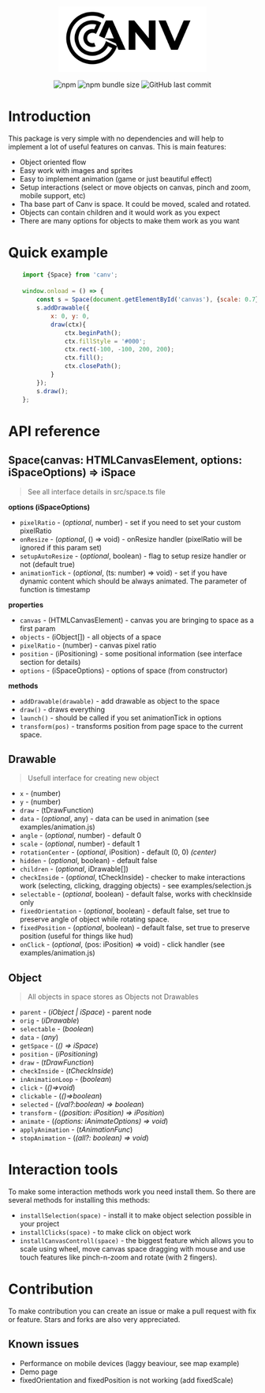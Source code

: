 <p align="center">
  <img src="https://raw.githubusercontent.com/Alick09/canv/main/docs/resources/logo.svg" alt="Canv's logo" width="300"/>
</p>

<p align="center">
  <img src="https://img.shields.io/npm/v/canv" alt="npm" />
  <img src="https://img.shields.io/bundlephobia/minzip/canv" alt="npm bundle size" />
  <img src="https://img.shields.io/github/last-commit/Alick09/canv" alt="GitHub last commit" />
</p>


# Introduction

This package is very simple with no dependencies and will help to implement a lot of useful features on canvas.
This is main features:
* Object oriented flow
* Easy work with images and sprites
* Easy to implement animation (game or just beautiful effect)
* Setup interactions (select or move objects on canvas, pinch and zoom, mobile support, etc)
* Tha base part of Canv is space. It could be moved, scaled and rotated.
* Objects can contain children and it would work as you expect
* There are many options for objects to make them work as you want


# Quick example

```js
    import {Space} from 'canv';

    window.onload = () => {
        const s = Space(document.getElementById('canvas'), {scale: 0.7});
        s.addDrawable({
            x: 0, y: 0,
            draw(ctx){
                ctx.beginPath();
                ctx.fillStyle = '#000';
                ctx.rect(-100, -100, 200, 200);
                ctx.fill();
                ctx.closePath();
            }
        });
        s.draw();
    };
```


# API reference

## Space(canvas: HTMLCanvasElement, options: iSpaceOptions) => iSpace
> See all interface details in src/space.ts file

**options (iSpaceOptions)**
- `pixelRatio` - (*optional*, number) - set if you need to set your custom pixelRatio
- `onResize` - (*optional*, () => void) - onResize handler (pixelRatio will be ignored if this param set)
- `setupAutoResize` - (*optional*, boolean) - flag to setup resize handler or not (default true)
- `animationTick` - (*optional*, (ts: number) => void) - set if you have dynamic content which should be always animated. The parameter of function is timestamp

**properties**
- `canvas` - (HTMLCanvasElement) -  canvas you are bringing to space as a first param
- `objects` - (iObject[]) - all objects of a space
- `pixelRatio` - (number) - canvas pixel ratio
- `position` - (iPositioning) - some positional information (see interface section for details)
- `options` - (iSpaceOptions) - options of space (from constructor)

**methods**
- `addDrawable(drawable)` - add drawable as object to the space
- `draw()` - draws everything
- `launch()` - should be called if you set animationTick in options
- `transform(pos)` - transforms position from page space to the current space.


## Drawable
> Usefull interface for creating new object
- `x` - (number)
- `y` - (number)
- `draw` - (tDrawFunction)
- `data` - (*optional*, any) - data can be used in animation (see examples/animation.js)
- `angle` - (*optional*, number) - default 0
- `scale` - (*optional*, number) - default 1
- `rotationCenter` - (*optional*, iPosition) - default (0, 0) *(center)*
- `hidden` - (*optional*, boolean) - default false
- `children` - (*optional*, iDrawable[])
- `checkInside` - (*optional*, tCheckInside) - checker to make interactions work (selecting, clicking, dragging objects) - see examples/selection.js
- `selectable` - (*optional*, boolean) - default false, works with checkInside only
- `fixedOrientation` - (*optional*, boolean) - default false, set true to preserve angle of object while rotating space.
- `fixedPosition` - (*optional*, boolean) - default false, set true to preserve position (useful for things like hud)
- `onClick` - (*optional*, (pos: iPosition) => void) - click handler (see examples/animation.js)

## Object
> All objects in space stores as Objects not Drawables
- `parent` - (*iObject | iSpace*) - parent node
- `orig` - (*iDrawable*)
- `selectable` - (*boolean*)
- `data` - (*any*)
- `getSpace` - (*() => iSpace*)
- `position` - (*iPositioning*)
- `draw` - (*tDrawFunction*)
- `checkInside` - (*tCheckInside*)
- `inAnimationLoop` - (*boolean*)
- `click` - (*()=>void*)
- `clickable` - (*()=>boolean*)
- `selected` - (*(val?:boolean) => boolean*)
- `transform` - (*(position: iPosition) => iPosition*)
- `animate` - (*(options: iAnimateOptions) => void*)
- `applyAnimation` - (*tAnimationFunc*)
- `stopAnimation` - (*(all?: boolean) => void*)


# Interaction tools

To make some interaction methods work you need install them.
So there are several methods for installing this methods:
- `installSelection(space)` - install it to make object selection possible in your project
- `installClicks(space)` - to make click on object work
- `installCanvasControll(space)` - the biggest feature which allows you to scale using wheel, move canvas space dragging with mouse and use touch features like pinch-n-zoom and rotate (with 2 fingers).


# Contribution
To make contribution you can create an issue or make a pull request with fix or feature. Stars and forks are also very appreciated.

## Known issues
- Performance on mobile devices (laggy beaviour, see map example)
- Demo page
- fixedOrientation and fixedPosition is not working (add fixedScale)